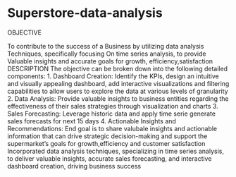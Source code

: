 # Superstore-data-analysis
OBJECTIVE
	
To contribute to the success of a  Business by utilizing data analysis Techniques, specifically focusing  On time series analysis, to provide Valuable insights and accurate goals for growth, efficiency,satisfaction
DESCRIPTION
The objective can be broken down into the following detailed components:
1.
   Dashboard Creation: Identify the KPIs, design an intuitive and visually
   appealing dashboard, add interactive visualizations and filtering capabilities to
   allow users to explore the data at various levels of granularity
2.
   Data Analysis: Provide valuable insights to business entities regarding the
   effectiveness of their sales strategies through visualization and charts
3.
   Sales Forecasting: Leverage historic data and apply time serie
   generate sales forecasts for next 15 days
4.
   Actionable Insights and Recommendations: End goal is to share valubale
   insights and actionable information that can drive strategic decision-making and
   support the supermarket’s goals for growth,efficiency and customer satisfaction
Incorporated data analysis techniques, specializing in time series analysis, to deliver valuable insights, accurate sales forecasting,
and interactive dashboard creation, driving business success











